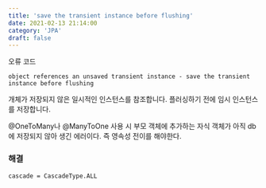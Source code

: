 ```yaml
---
title: 'save the transient instance before flushing'
date: 2021-02-13 21:14:00
category: 'JPA'
draft: false
---  
```


오류 코드
```
object references an unsaved transient instance - save the transient instance before flushing
```

개체가 저장되지 않은 일시적인 인스턴스를 참조합니다. 플러싱하기 전에 임시 인스턴스를 저장합니다.

@OneToMany나 @ManyToOne 사용 시 부모 객체에 추가하는 자식 객체가 아직 db에 저장되지 않아 생긴 에러이다. 즉 영속성 전이를 해야한다. 

### 해결
`cascade = CascadeType.ALL`

